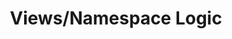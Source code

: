 ---
title: Views/Namespace Logic
namespace: views-namespace-logic
layout: features/viewsnamespacelogic
---